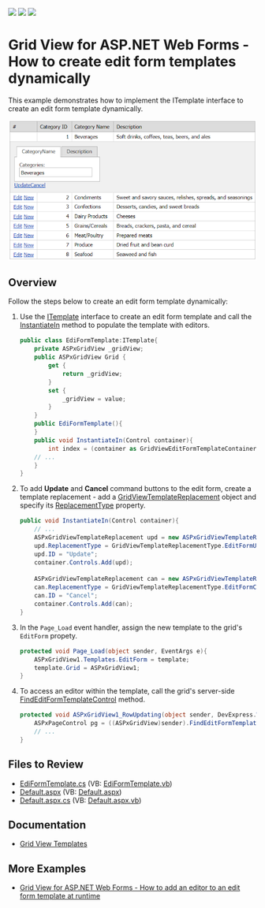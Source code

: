 <!-- default badges list -->
![](https://img.shields.io/endpoint?url=https://codecentral.devexpress.com/api/v1/VersionRange/128538784/15.1.3%2B)
[![](https://img.shields.io/badge/Open_in_DevExpress_Support_Center-FF7200?style=flat-square&logo=DevExpress&logoColor=white)](https://supportcenter.devexpress.com/ticket/details/E986)
[![](https://img.shields.io/badge/📖_How_to_use_DevExpress_Examples-e9f6fc?style=flat-square)](https://docs.devexpress.com/GeneralInformation/403183)
<!-- default badges end -->
# Grid View for ASP.NET Web Forms - How to create edit form templates dynamically
This example demonstrates how to implement the ITemplate interface to create an edit form template dynamically.

![Edit form template](createTemplate.png)

## Overview

Follow the steps below to create an edit form template dynamically:

1. Use the [ITemplate](https://learn.microsoft.com/en-us/dotnet/api/system.web.ui.itemplate?redirectedfrom=MSDN&view=netframework-4.8.1) interface to create an edit form template and call the [InstantiateIn](https://learn.microsoft.com/en-us/dotnet/api/system.web.ui.itemplate.instantiatein?view=netframework-4.8.1) method to populate the template with editors.

    ```csharp
    public class EdiFormTemplate:ITemplate{
        private ASPxGridView _gridView;
        public ASPxGridView Grid {
            get {
                return _gridView;
            }
            set {
                _gridView = value;
            }
        }
        public EdiFormTemplate(){
	    }
        public void InstantiateIn(Control container){
            int index = (container as GridViewEditFormTemplateContainer).VisibleIndex;
        // ...
        }
    }
    ```

2. To add **Update** and **Cancel** command buttons to the edit form, create a template replacement - add a [GridViewTemplateReplacement](https://docs.devexpress.com/AspNet/DevExpress.Web.ASPxGridViewTemplateReplacement) object and specify its [ReplacementType](https://docs.devexpress.com/AspNet/DevExpress.Web.ASPxGridViewTemplateReplacement.ReplacementType) property.

    ```csharp
    public void InstantiateIn(Control container){
        // ...
        ASPxGridViewTemplateReplacement upd = new ASPxGridViewTemplateReplacement();
        upd.ReplacementType = GridViewTemplateReplacementType.EditFormUpdateButton;
        upd.ID = "Update";
        container.Controls.Add(upd);

        ASPxGridViewTemplateReplacement can = new ASPxGridViewTemplateReplacement();
        can.ReplacementType = GridViewTemplateReplacementType.EditFormCancelButton;
        can.ID = "Cancel";
        container.Controls.Add(can);
    }
    ```

3. In the `Page_Load` event handler, assign the new template to the grid's `EditForm` propety.

    ```csharp
    protected void Page_Load(object sender, EventArgs e){
        ASPxGridView1.Templates.EditForm = template;
        template.Grid = ASPxGridView1;
    }
    ```

4. To access an editor within the template, call the grid's server-side [FindEditFormTemplateControl](https://docs.devexpress.com/AspNet/DevExpress.Web.ASPxGridView.FindEditFormTemplateControl(System.String)) method.

    ```csharp
    protected void ASPxGridView1_RowUpdating(object sender, DevExpress.Web.Data.ASPxDataUpdatingEventArgs e){
        ASPxPageControl pg = ((ASPxGridView)sender).FindEditFormTemplateControl("ASPxPageControl1") as ASPxPageControl;
        // ...
    }
    ```

## Files to Review

* [EdiFormTemplate.cs](./CS/WebSite/App_Code/EdiFormTemplate.cs) (VB: [EdiFormTemplate.vb](./VB/WebSite/App_Code/EdiFormTemplate.vb))
* [Default.aspx](./CS/WebSite/Default.aspx) (VB: [Default.aspx](./VB/WebSite/Default.aspx))
* [Default.aspx.cs](./CS/WebSite/Default.aspx.cs) (VB: [Default.aspx.vb](./VB/WebSite/Default.aspx.vb))

## Documentation

* [Grid View Templates](https://docs.devexpress.com/AspNet/3718/components/grid-view/concepts/templates)

## More Examples

* [Grid View for ASP.NET Web Forms - How to add an editor to an edit form template at runtime](https://github.com/DevExpress-Examples/aspxgridview-how-to-load-usercontrol-within-editformtemplate-at-runtime-e3735)
